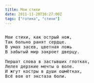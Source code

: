 ```yaml
---
title: Мои стихи
date: 2011-11-20T16:27:00Z
tags: ["готика", "стихи"]
---
```


<pre>

Мои стихи, как острый нож,
Так больно ранят сердце.
В умах засев, цветная ложь
В забытый мир закроет дверцу.

Першат слова в застывших глотках,
Лелея дерзкие мечты о воле.
И жгут костры в души ошмётках,
Всё воя от экстаза боли.

</pre>
